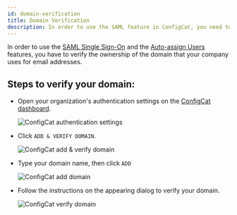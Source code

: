 ```yaml
---
id: domain-verification
title: Domain Verification
description: In order to use the SAML feature in ConfigCat, you need to verify your domain. Here is a step-by-step guide on how to do that.
---
```


In order to use the [SAML Single Sign-On](/docs/advanced/team-management/saml/saml-overview) and the [Auto-assign Users](/docs/advanced/team-management/auto-assign-users) features, you have to verify the ownership of the domain that your company uses for email addresses.

## Steps to verify your domain:

- Open your organization's authentication settings on the <a href="https://app.configcat.com/organization/authentication" target="_blank">ConfigCat dashboard</a>.

  <img className="saml-tutorial-img zoomable" src="/docs/assets/saml/dashboard/authentication.png" alt="ConfigCat authentication settings" />

- Click `ADD & VERIFY DOMAIN`.

  <img className="saml-tutorial-img zoomable" src="/docs/assets/saml/dashboard/add_domain_new.png" alt="ConfigCat add & verify domain" />

- Type your domain name, then click `ADD`

  <img className="saml-tutorial-img zoomable" src="/docs/assets/saml/dashboard/domain_name_new.png" alt="ConfigCat add domain"  />

- Follow the instructions on the appearing dialog to verify your domain.

  <img className="saml-tutorial-img zoomable" src="/docs/assets/saml/dashboard/verify_domain_new.png" alt="ConfigCat verify domain" />

